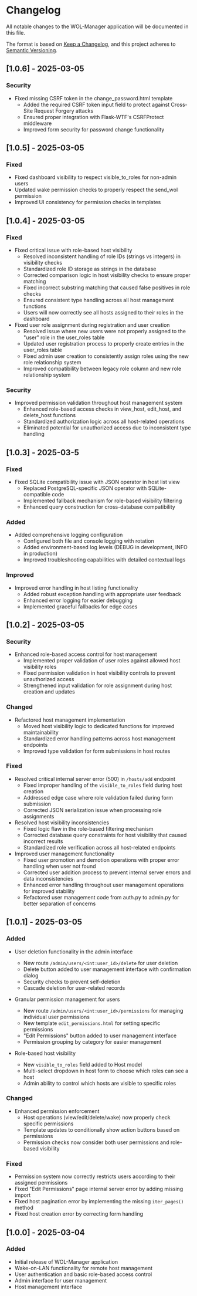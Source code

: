 # Changelog

All notable changes to the WOL-Manager application will be documented in this file.

The format is based on [Keep a Changelog](https://keepachangelog.com/en/1.0.0/),
and this project adheres to [Semantic Versioning](https://semver.org/spec/v2.0.0.html).

## [1.0.6] - 2025-03-05

### Security
- Fixed missing CSRF token in the change_password.html template
  - Added the required CSRF token input field to protect against Cross-Site Request Forgery attacks
  - Ensured proper integration with Flask-WTF's CSRFProtect middleware
  - Improved form security for password change functionality

## [1.0.5] - 2025-03-05

### Fixed
- Fixed dashboard visibility to respect visible_to_roles for non-admin users
- Updated wake permission checks to properly respect the send_wol permission
- Improved UI consistency for permission checks in templates

## [1.0.4] - 2025-03-05

### Fixed
- Fixed critical issue with role-based host visibility
  - Resolved inconsistent handling of role IDs (strings vs integers) in visibility checks
  - Standardized role ID storage as strings in the database
  - Corrected comparison logic in host visibility checks to ensure proper matching
  - Fixed incorrect substring matching that caused false positives in role checks
  - Ensured consistent type handling across all host management functions
  - Users will now correctly see all hosts assigned to their roles in the dashboard
- Fixed user role assignment during registration and user creation
  - Resolved issue where new users were not properly assigned to the "user" role in the user_roles table
  - Updated user registration process to properly create entries in the user_roles table
  - Fixed admin user creation to consistently assign roles using the new role relationship system
  - Improved compatibility between legacy role column and new role relationship system

### Security
- Improved permission validation throughout host management system
  - Enhanced role-based access checks in view_host, edit_host, and delete_host functions
  - Standardized authorization logic across all host-related operations
  - Eliminated potential for unauthorized access due to inconsistent type handling
## [1.0.3] - 2025-03-5

### Fixed
- Fixed SQLite compatibility issue with JSON operator in host list view
  - Replaced PostgreSQL-specific JSON operator with SQLite-compatible code
  - Implemented fallback mechanism for role-based visibility filtering
  - Enhanced query construction for cross-database compatibility

### Added
- Added comprehensive logging configuration
  - Configured both file and console logging with rotation
  - Added environment-based log levels (DEBUG in development, INFO in production)
  - Improved troubleshooting capabilities with detailed contextual logs

### Improved
- Improved error handling in host listing functionality
  - Added robust exception handling with appropriate user feedback
  - Enhanced error logging for easier debugging
  - Implemented graceful fallbacks for edge cases

## [1.0.2] - 2025-03-05

### Security
- Enhanced role-based access control for host management
  - Implemented proper validation of user roles against allowed host visibility roles
  - Fixed permission validation in host visibility controls to prevent unauthorized access
  - Strengthened input validation for role assignment during host creation and updates

### Changed
- Refactored host management implementation
  - Moved host visibility logic to dedicated functions for improved maintainability
  - Standardized error handling patterns across host management endpoints
  - Improved type validation for form submissions in host routes

### Fixed
- Resolved critical internal server error (500) in `/hosts/add` endpoint
  - Fixed improper handling of the `visible_to_roles` field during host creation
  - Addressed edge case where role validation failed during form submission
  - Corrected JSON serialization issue when processing role assignments
- Resolved host visibility inconsistencies
  - Fixed logic flaw in the role-based filtering mechanism
  - Corrected database query constraints for host visibility that caused incorrect results
  - Standardized role verification across all host-related endpoints
- Improved user management functionality
  - Fixed user promotion and demotion operations with proper error handling when user not found
  - Corrected user addition process to prevent internal server errors and data inconsistencies
  - Enhanced error handling throughout user management operations for improved stability
  - Refactored user management code from auth.py to admin.py for better separation of concerns

## [1.0.1] - 2025-03-05

### Added
- User deletion functionality in the admin interface
  - New route `/admin/users/<int:user_id>/delete` for user deletion
  - Delete button added to user management interface with confirmation dialog
  - Security checks to prevent self-deletion
  - Cascade deletion for user-related records

- Granular permission management for users
  - New route `/admin/users/<int:user_id>/permissions` for managing individual user permissions
  - New template `edit_permissions.html` for setting specific permissions
  - "Edit Permissions" button added to user management interface
  - Permission grouping by category for easier management

- Role-based host visibility
  - New `visible_to_roles` field added to Host model
  - Multi-select dropdown in host form to choose which roles can see a host
  - Admin ability to control which hosts are visible to specific roles

### Changed
- Enhanced permission enforcement
  - Host operations (view/edit/delete/wake) now properly check specific permissions
  - Template updates to conditionally show action buttons based on permissions
  - Permission checks now consider both user permissions and role-based visibility

### Fixed
- Permission system now correctly restricts users according to their assigned permissions
- Fixed "Edit Permissions" page internal server error by adding missing import
- Fixed host pagination error by implementing the missing `iter_pages()` method
- Fixed host creation error by correcting form handling

## [1.0.0] - 2025-03-04

### Added
- Initial release of WOL-Manager application
- Wake-on-LAN functionality for remote host management
- User authentication and basic role-based access control
- Admin interface for user management
- Host management interface

